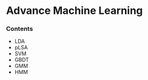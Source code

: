 Advance Machine Learning
========================

### Contents

- LDA
- pLSA
- SVM
- GBDT
- GMM
- HMM
